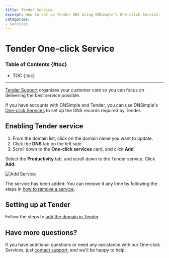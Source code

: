 ```yaml
---
title: Tender Service
excerpt: How to set up Tender DNS using DNSimple's One-click Service.
categories:
- Services
---
```


# Tender One-click Service

### Table of Contents {#toc}

* TOC
{:toc}

---

[Tender Support](https://tenderapp.com) organizes your customer care so you can focus on delivering the best service possible. 

If you have accounts with DNSimple and Tender, you can use DNSimple's [One-click Services](/categories/services/) to set up the DNS records required by Tender. 

## Enabling Tender service

1. From the domain list, click on the domain name you want to update.
2. Click the **DNS** tab on the left side.
3. Scroll down to the **One-click services** card, and click **Add**.

<!--- needs screenshot -->

Select the **Productivity** tab, and scroll down to the Tender service. Click **Add**.

![Add Service](/files/services-tender.png)

The service has been added. You can remove it any time by following the steps in [how to remove a service](/articles/services/#removing-services). 

## Setting up at Tender

Follow the steps to [add the domain in Tender](https://help.tenderapp.com/kb/customizing-your-tender-site/using-a-custom-domain-with-tender).

## Have more questions? 

If you have additional questions or need any assistance with our One-click Services, just [contact support](https://dnsimple.com/feedback), and we'll be happy to help.
